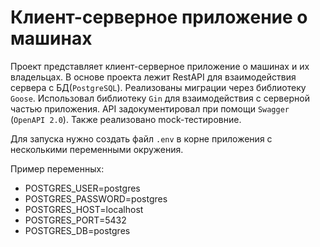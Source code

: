 # Клиент-серверное приложение о машинах

Проект представляет клиент-серверное приложение о машинах и их владельцах. В основе проекта лежит RestAPI для взаимодействия сервера с БД(`PostgreSQL`). Реализованы миграции через библиотеку `Goose`. Использовал библиотеку `Gin` для взаимодействия с серверной частью приложения. API задокументировал при помощи `Swagger` (`OpenAPI 2.0`). Также реализовано mock-тестировние.

Для запуска нужно создать файл `.env` в корне приложения с несколькими переменными окружения.

Пример переменных:

* POSTGRES_USER=postgres
* POSTGRES_PASSWORD=postgres
* POSTGRES_HOST=localhost
* POSTGRES_PORT=5432
* POSTGRES_DB=postgres
